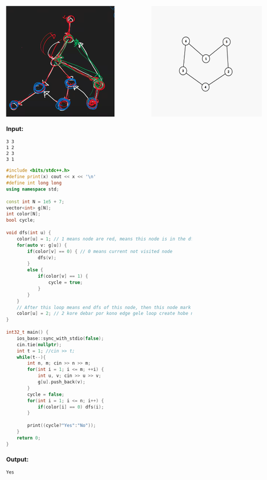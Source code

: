 <div style="display: flex; align-items: center;">
  <img src="https://raw.githubusercontent.com/Rabbi-hasan0/Course-phase-01/main/Graph%20algo/Graph-visual/3.png" alt="Image 1" width="300" height="300" style="margin-right: 100px;">
  <img src="https://raw.githubusercontent.com/Rabbi-hasan0/Course-phase-01/main/Graph%20algo/Graph-visual/2.png" alt="Image 2" width="300" height="300">
</div>

### Input:
```
3 3
1 2
2 3
3 1
```
```c++
#include <bits/stdc++.h>
#define print(x) cout << x << '\n'
#define int long long
using namespace std;

const int N = 1e5 + 7;
vector<int> g[N];
int color[N]; 
bool cycle; 

void dfs(int u) {
    color[u] = 1; // 1 means node are red, means this node is in the dfs and current not end dfs, if any edges connect this node then must cycle..
    for(auto v: g[u]) {
        if(color[v] == 0) { // 0 means current not visited node
            dfs(v);
        }
        else {
            if(color[v] == 1) {
                cycle = true;
            }
        }
    }
    // After this loop means end dfs of this node, then this node mark as visited
    color[u] = 2; // 2 kore debar por kono edge gele loop create hobe na but 2 kore rakhci karon eita visited eita ar visit korte hobe na
}

int32_t main() {
    ios_base::sync_with_stdio(false);
    cin.tie(nullptr);
    int t = 1; //cin >> t;
    while(t--){
        int n, m; cin >> n >> m;
        for(int i = 1; i <= m; ++i) {
            int u, v; cin >> u >> v;
            g[u].push_back(v);
        }
        cycle = false;
        for(int i = 1; i <= n; i++) {
            if(color[i] == 0) dfs(i);
        }
        
        print((cycle?"Yes":"No"));
    }
    return 0;
}
```
### Output:
```
Yes
```
